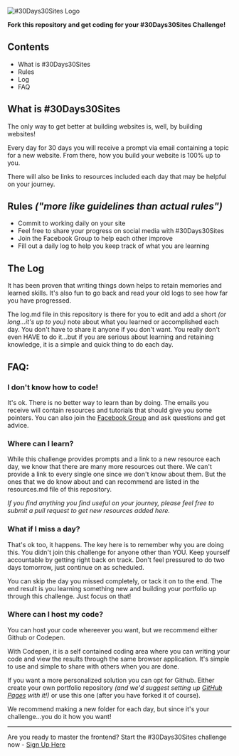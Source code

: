 ![#30Days30Sites Logo](https://github.com/Staxed/30Days30Sites-Main/blob/master/30Days30Sites.png)

**Fork this repository and get coding for your #30Days30Sites Challenge!**

## Contents
* What is #30Days30Sites
* Rules
* Log
* FAQ

## What is #30Days30Sites
The only way to get better at building websites is, well, by building websites!

Every day for 30 days you will receive a prompt via email containing a topic for a new website.  From there, how you build your website is 100% up to you.

There will also be links to resources included each day that may be helpful on your journey.

## Rules *("more like guidelines than actual rules")*

* Commit to working daily on your site
* Feel free to share your progress on social media with #30Days30Sites
* Join the Facebook Group to help each other improve
* Fill out a daily log to help you keep track of what you are learning

## The Log

It has been proven that writing things down helps to retain memories and learned skills.  It's also fun to go back and read your old logs to see how far you have progressed.

The log.md file in this repository is there for you to edit and add a short *(or long...it's up to you)* note about what you learned or accomplished each day.  You don't have to share it anyone if you don't want.  You really don't even HAVE to do it...but if you are serious about learning and retaining knowledge, it is a simple and quick thing to do each day.

## FAQ:

### I don't know how to code!
It's ok.  There is no better way to learn than by doing.  The emails you receive will contain resources and tutorials that should give you some pointers.  You can also join the [Facebook Group](https://www.facebook.com/groups/30days30sites) and ask questions and get advice.

### Where can I learn?
While this challenge provides prompts and a link to a new resource each day, we know that there are many more resources out there.  We can't provide a link to every single one since we don't know about them.  But the ones that we do know about and can recommend are listed in the resources.md file of this repository.

*If you find anything you find useful on your journey, please feel free to submit a pull request to get new resources added here.*

### What if I miss a day?
That's ok too, it happens.  The key here is to remember why you are doing this.  You didn't join this challenge for anyone other than YOU.  Keep yourself accountable by getting right back on track.  Don't feel pressured to do two days tomorrow, just continue on as scheduled.

You can skip the day you missed completely, or tack it on to the end.  The end result is you learning something new and building your portfolio up through this challenge.  Just focus on that!

### Where can I host my code?
You can host your code whereever you want, but we recommend either Github or Codepen.

With Codepen, it is a self contained coding area where you can writing your code and view the results through the same browser application.  It's simple to use and simple to share with others when you are done.

If you want a more personalized solution you can opt for Github.  Either create your own portfolio repository *(and we'd suggest setting up [GitHub Pages](https://pages.github.com/) with it!)* or use this one (after you have forked it of course).

We recommend making a new folder for each day, but since it's your challenge...you do it how you want!

---

Are you ready to master the frontend?  Start the #30Days30Sites challenge now - [Sign Up Here](https://www.subscribepage.com/30days30sites)